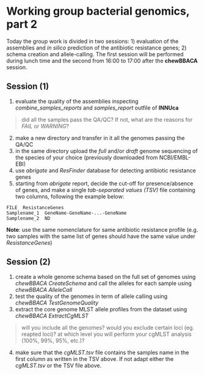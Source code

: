 # Working group bacterial genomics, part 2

Today the group work is divided in two sessions: 1) evaluation of the assemblies and *in silico* prediction of the antibiotic resistance genes; 2) schema creation and allele-calling. The first session will be performed during lunch time and the second from 16:00 to 17:00 after the **chewBBACA** session.

## Session (1)

1) evaluate the quality of the assemblies inspecting *combine_samples_reports* and *samples_report* outfile of **INNUca**
> did all the samples pass the QA/QC? If not, what are the reasons for *FAIL* or *WARNING*?
2) make a new directory and transfer in it all the genomes passing the QA/QC
3) in the same directory upload the *full* and/or *draft* genome sequencing of the species of your choice (previously downloaded from NCBI/EMBL-EBI)
4) use *abrigate* and *ResFinder* database for detecting antibiotic resistance genes
5) starting from *abrigate* report, decide the cut-off for presence/absence of genes, and make a single *tab-separated values (TSV)* file containing two columns, following the example below:

```
FILE  ResistanceGenes
Samplename_1  GeneName-GeneName-...-GeneName
Samplename_2  ND
```

**Note**: use the same nomenclature for same antibiotic resistance profile (e.g. two samples with the same list of genes should have the same value under *ResistanceGenes*)

## Session (2)

1) create a whole genome schema based on the full set of genomes using *chewBBACA CreateSchema* and call the alleles for each sample using *chewBBACA AlleleCall* 
2) test the quality of the genomes in term of allele calling using *chewBBACA TestGenomeQuality* 
3) extract the core genome MLST allele profiles from the dataset using *chewBBACA ExtractCgMLST* 
> will you include all the genomes? would you exclude certain loci (eg. reapted loci)? at which level you will perform your cgMLST analysis (100%, 99%, 95%, etc.)?
4) make sure that the *cgMLST.tsv* file contains the samples name in the first column as written in the TSV above. If not adapt either the *cgMLST.tsv* or the TSV file above.
